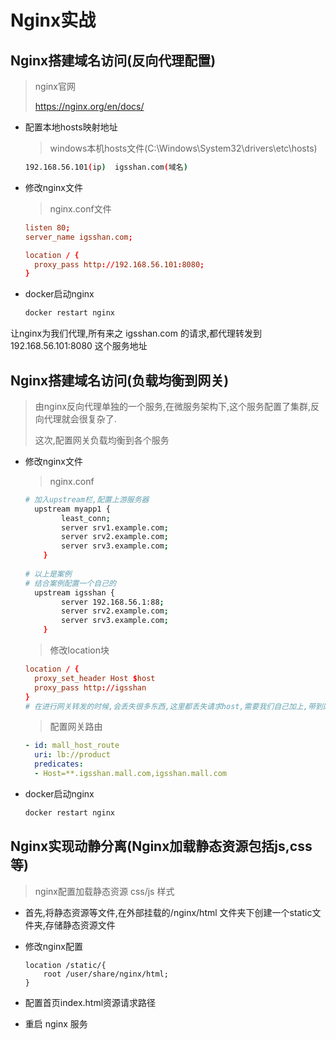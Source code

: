# Nginx实战

## Nginx搭建域名访问(反向代理配置)

> nginx官网
>
> https://nginx.org/en/docs/

- 配置本地hosts映射地址

  > windows本机hosts文件(C:\Windows\System32\drivers\etc\hosts)

  ```sh
  192.168.56.101(ip)  igsshan.com(域名)
  ```

- 修改nginx文件

  > nginx.conf文件

  ```conf
  listen 80;
  server_name igsshan.com;
  
  location / {
  	proxy_pass http://192.168.56.101:8080;
  }
  ```

- docker启动nginx

  ```sh
  docker restart nginx
  ```

让nginx为我们代理,所有来之 igsshan.com 的请求,都代理转发到 192.168.56.101:8080 这个服务地址



## Nginx搭建域名访问(负载均衡到网关)

> 由nginx反向代理单独的一个服务,在微服务架构下,这个服务配置了集群,反向代理就会很复杂了.
>
> 这次,配置网关负载均衡到各个服务

- 修改nginx文件

  > nginx.conf

  ```sh
  # 加入upstream栏,配置上游服务器
    upstream myapp1 {
          least_conn;
          server srv1.example.com;
          server srv2.example.com;
          server srv3.example.com;
      }
      
  # 以上是案例
  # 结合案例配置一个自己的
    upstream igsshan {
          server 192.168.56.1:88;
          server srv2.example.com;
          server srv3.example.com;
      }
  ```

  > 修改location块

  ```conf
  location / {
  	proxy_set_header Host $host
  	proxy_pass http://igsshan
  }
  # 在进行网关转发的时候,会丢失很多东西,这里都丢失请求host,需要我们自己加上,带到网关中
  ```

  > 配置网关路由

  ```yml
  - id: mall_host_route
    uri: lb://product
    predicates:
    - Host=**.igsshan.mall.com,igsshan.mall.com
  ```

- docker启动nginx

  ```sh
  docker restart nginx
  ```



## Nginx实现动静分离(Nginx加载静态资源包括js,css等)

> nginx配置加载静态资源 css/js 样式

- 首先,将静态资源等文件,在外部挂载的/nginx/html 文件夹下创建一个static文件夹,存储静态资源文件

- 修改nginx配置

  ```
  location /static/{
      root /user/share/nginx/html;
  }
  ```

- 配置首页index.html资源请求路径

- 重启 nginx 服务